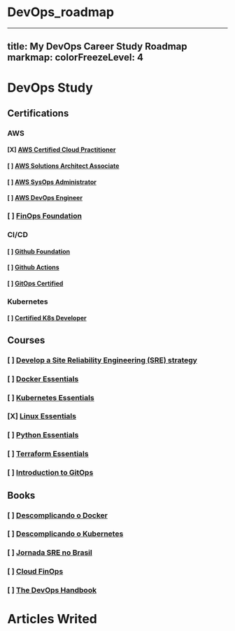 # DevOps_roadmap
--- 
title: My DevOps Career Study Roadmap
markmap:
    colorFreezeLevel: 4
---
# DevOps Study

## Certifications

### AWS

#### [X] [AWS Certified Cloud Practitioner](https://aws.amazon.com/pt/certification/certified-cloud-practitioner/#exam-prep)
#### [ ] [AWS Solutions Architect Associate](https://aws.amazon.com/certification/certified-solutions-architect-associate/)
#### [ ] [AWS SysOps Administrator](https://aws.amazon.com/pt/certification/certified-sysops-admin-associate/) 
#### [ ] [AWS DevOps Engineer](https://aws.amazon.com/pt/certification/certified-devops-engineer-professional/)
###  [ ] [FinOps Foundation](https://learn.finops.org/introduction-to-finops)

### CI/CD
#### [ ] [Github Foundation](https://examregistration.github.com/certification/GHF)
#### [ ] [Github Actions](https://examregistration.github.com/certification/ACTIONS)
#### [ ] [GitOps Certified](https://learning.codefresh.io/)

### Kubernetes
#### [ ] [Certified K8s Developer](https://training.linuxfoundation.org/certification/certified-kubernetes-application-developer-ckad/)

## Courses
### [ ] [Develop a Site Reliability Engineering (SRE) strategy](https://learn.microsoft.com/en-us/training/paths/az-400-develop-sre-strategy/) 
### [ ] [Docker Essentials](https://www.linuxtips.io/course/docker-essentials)
### [ ] [Kubernetes Essentials](https://www.linuxtips.io/course/kubernetes-essentials)
### [X] [Linux Essentials](https://www.linuxtips.io/course/linux-essentials)
### [ ] [Python Essentials](https://www.linuxtips.io/course/python-essentials)
### [ ] [Terraform Essentials](https://www.linuxtips.io/course/terraform-essentials)
### [ ] [Introduction to GitOps](https://training.linuxfoundation.org/training/introduction-to-gitops-lfs169/)

## Books
### [ ] [Descomplicando o Docker](https://livro.descomplicandodocker.com.br/)
### [ ] [Descomplicando o Kubernetes](https://livro.descomplicandokubernetes.com.br/pt/)
### [ ] [Jornada SRE no Brasil](https://www.amazon.com.br/Jornada-SRE-Brasil-confiabilidade-experi%C3%AAncia-ebook/dp/B0CCC5RPJQ) 
### [ ] [Cloud FinOps](https://www.amazon.com.br/Cloud-FinOps-2%C2%AA-Edi%C3%A7%C3%A3o-colaborativas-ebook/dp/B0D4BDYDGQ)
### [ ] [The DevOps Handbook](https://www.amazon.com/DevOps-Handbook-World-Class-Reliability-Organizations/dp/1942788002)


# Articles Writed
